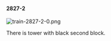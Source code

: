 #### 2827-2
![train-2827-2-0.png](https://github.com/lil-lab/nlvr/raw/master/nlvr/train/images/26/train-2827-2-0.png "train-2827-2-0.png")

There is tower with black second block.